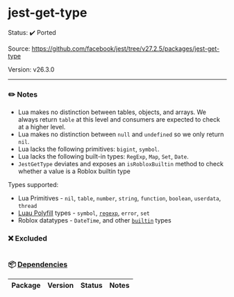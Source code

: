 # jest-get-type

Status: :heavy_check_mark: Ported

Source: https://github.com/facebook/jest/tree/v27.2.5/packages/jest-get-type

Version: v26.3.0

---

### :pencil2: Notes
* Lua makes no distinction between tables, objects, and arrays. We always return `table` at this level and consumers are expected to check at a higher level.
* Lua makes no distinction between `null` and `undefined` so we only return `nil`.
* Lua lacks the following primitives: `bigint`, `symbol`.
* Lua lacks the following built-in types: `RegExp`, `Map`, `Set`, `Date`.
* `JestGetType` deviates and exposes an `isRobloxBuiltin` method to check whether a value is a Roblox builtin type

Types supported:

* Lua Primitives - `nil`, `table`, `number`, `string`, `function`, `boolean`, `userdata`, `thread`
* [Luau Polyfill](https://github.com/Roblox/luau-polyfill) types - `symbol`, [`regexp`](https://github.com/Roblox/luau-regexp), `error`, `set`
* Roblox datatypes - `DateTime`, and other [`builtin`](https://developer.roblox.com/en-us/api-reference/data-types) types

### :x: Excluded
```
```

### :package: [Dependencies](https://github.com/facebook/jest/blob/v27.2.5/packages/jest-get-type/package.json)
| Package | Version | Status | Notes |
| - | - | - | - |

